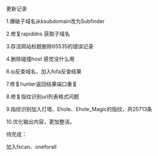 更新记录

1.爆破子域名从ksubdomain改为Subfinder

2.修复rapiddns 获取子域名

3.存活网站标题删除65535的错误记录

4.删除碰撞host 感觉没什么用

6.ip反查域名，加入fofa反查结果

7.修复hunter返回结果端口重复

8.修复指纹识别url列表格式问题

9.指纹识别加入灯塔、Ehole、Ehole_Magic的指纹，共25713条

10.优化输出内容，更加整洁。



待完成：

加入fscan、oneforall